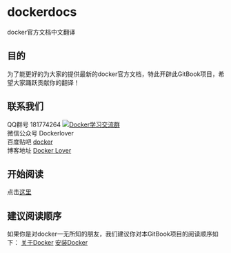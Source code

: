 # dockerdocs
docker官方文档中文翻译

## 目的
为了能更好的为大家的提供最新的docker官方文档，特此开辟此GitBook项目，希望大家踊跃贡献你的翻译！

## 联系我们
QQ群号 181774264 <a target="_blank" href="http://shang.qq.com/wpa/qunwpa?idkey=825b5e3ee4bee23e51b0d77703a6c38c6cd0ca3d489340667a251a2e242f15de"><img border="0" src="http://pub.idqqimg.com/wpa/images/group.png" alt="Docker学习交流群" title="Docker学习交流群"></a><br/>
微信公众号 Dockerlover<br/>
百度贴吧 [docker](http://tieba.baidu.com/f?kw=docker)<br/>
博客地址 [Docker Lover](http://dockerlover.lofter.com)

## 开始阅读
点击[这里](SUMMARY.md)

## 建议阅读顺序
如果你是对docker一无所知的朋友，我们建议你对本GitBook项目的阅读顺序如下：
[关于Docker](About/docker.md)
[安装Docker](Installation/ubuntu.md)



